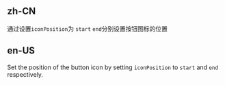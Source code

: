 ## zh-CN

通过设置`iconPosition`为 `start` `end`分别设置按钮图标的位置

## en-US

Set the position of the button icon by setting `iconPosition` to `start` and `end` respectively.
